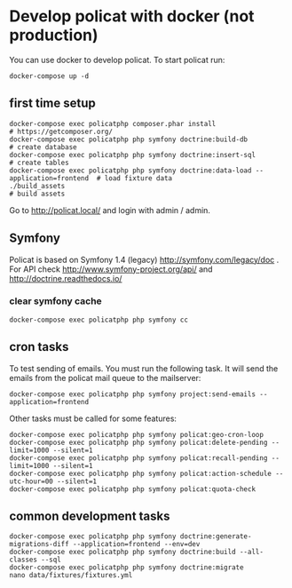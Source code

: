 # Develop policat with docker (not production)

You can use docker to develop policat. To start policat run:

    docker-compose up -d

## first time setup

    docker-compose exec policatphp composer.phar install                                  # https://getcomposer.org/
    docker-compose exec policatphp php symfony doctrine:build-db                          # create database
    docker-compose exec policatphp php symfony doctrine:insert-sql                        # create tables
    docker-compose exec policatphp php symfony doctrine:data-load --application=frontend  # load fixture data
    ./build_assets                                                                        # build assets

Go to http://policat.local/ and login with admin / admin.

## Symfony

Policat is based on Symfony 1.4 (legacy) http://symfony.com/legacy/doc . For API check http://www.symfony-project.org/api/ and http://doctrine.readthedocs.io/

### clear symfony cache

    docker-compose exec policatphp php symfony cc

## cron tasks

To test sending of emails. You must run the following task. It will send the emails from the policat
mail queue to the mailserver:

    docker-compose exec policatphp php symfony project:send-emails --application=frontend

Other tasks must be called for some features:

    docker-compose exec policatphp php symfony policat:geo-cron-loop
    docker-compose exec policatphp php symfony policat:delete-pending --limit=1000 --silent=1
    docker-compose exec policatphp php symfony policat:recall-pending --limit=1000 --silent=1
    docker-compose exec policatphp php symfony policat:action-schedule --utc-hour=00 --silent=1
    docker-compose exec policatphp php symfony policat:quota-check

## common development tasks

    docker-compose exec policatphp php symfony doctrine:generate-migrations-diff --application=frontend --env=dev
    docker-compose exec policatphp php symfony doctrine:build --all-classes --sql
    docker-compose exec policatphp php symfony doctrine:migrate
    nano data/fixtures/fixtures.yml
